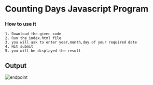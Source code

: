 # Counting Days Javascript Program

### How to use it
```
1. Download the given code
2. Run the index.html file
3. you will ask to enter year,month,day of your required date
4. Hit submit
5. you will be displayed the result

```
## Output 

![endpoint](https://github.com/Tejas1510/hacking-tools-scripts/blob/counting/Javascript/CountingDays/images/image1.png)


